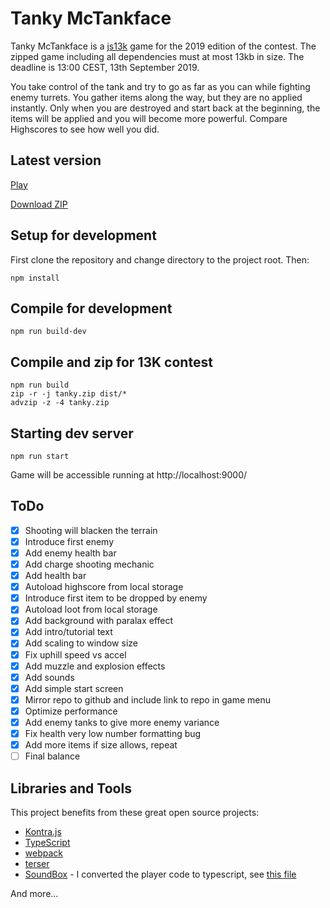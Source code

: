 # Tanky McTankface

Tanky McTankface is a [js13k](https://js13kgames.com/) game for the 2019 edition of the contest. The zipped game including all dependencies must at most 13kb in size.
The deadline is 13:00 CEST, 13th September 2019.

You take control of the tank and try to go as far as you can while fighting enemy turrets. You gather items along the way, but they are no applied instantly. Only when you are destroyed and start back at the beginning, the items will be applied and you will become more powerful. Compare Highscores to see how well you did.

## Latest version

[Play](https://tanky.upseil.com/master/)

[Download ZIP](https://tanky.upseil.com/master/tanky.zip)

## Setup for development

First clone the repository and change directory to the project root.
Then:
```
npm install
```

## Compile for development

```
npm run build-dev
```

## Compile and zip for 13K contest

```
npm run build
zip -r -j tanky.zip dist/*
advzip -z -4 tanky.zip
```

## Starting dev server

```
npm run start
```

Game will be accessible running at http://localhost:9000/

## ToDo

- [x] Shooting will blacken the terrain
- [x] Introduce first enemy
- [x] Add enemy health bar
- [x] Add charge shooting mechanic
- [x] Add health bar
- [x] Autoload highscore from local storage
- [x] Introduce first item to be dropped by enemy
- [x] Autoload loot from local storage
- [x] Add background with paralax effect
- [x] Add intro/tutorial text
- [x] Add scaling to window size
- [x] Fix uphill speed vs accel
- [x] Add muzzle and explosion effects
- [x] Add sounds
- [x] Add simple start screen
- [x] Mirror repo to github and include link to repo in game menu
- [x] Optimize performance
- [x] Add enemy tanks to give more enemy variance
- [x] Fix health very low number formatting bug
- [x] Add more items if size allows, repeat
- [ ] Final balance

## Libraries and Tools

This project benefits from these great open source projects:

* [Kontra.js](https://straker.github.io/kontra/)
* [TypeScript](https://www.typescriptlang.org/)
* [webpack](https://webpack.js.org/)
* [terser](https://terser.org/)
* [SoundBox](https://sb.bitsnbites.eu/) - I converted the player code to typescript, see [this file](src/soundbox/player.ts)

And more...
